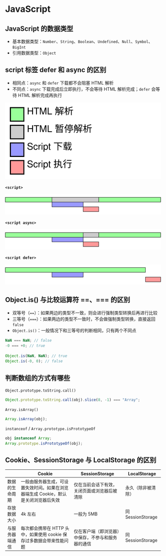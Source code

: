 # JavaScript

## JavaScript 的数据类型

- 基本数据类型：`Number`、`String`、`Boolean`、`Undefined`、`Null`、`Symbol`、`BigInt`
- 引用数据类型：`Object`

## script 标签 defer 和 async 的区别

- 相同点：`async` 和 `defer` 下载都不会阻塞 HTML 解析
- 不同点：`async` 下载完成后立即执行，不会等待 HTML 解析完成；`defer` 会等待 HTML 解析完成再执行

![](./images/javascript/legend.svg)

**`<script>`**

![script](./images/javascript/script.svg)

**`<script async>`**

![script async](./images/javascript/script-async.svg)

**`<script defer>`**

![script defer](./images/javascript/script-defer.svg)

## Object.is() 与比较运算符 ==、=== 的区别

- 双等号（`==`）：如果两边的类型不一致，则会进行强制类型转换后再进行比较
- 三等号（`===`）：如果两边的类型不一致时，不会做强制类型转换，直接返回 `false`
- `Object.is()`：一般情况下和三等号的判断相同，只有两个不同点

```js
NaN === NaN; // false
-0 === +0; // true

Object.is(NaN, NaN); // true
Object.is(-0, 0); // false
```

## 判断数组的方式有哪些

`Object.prototype.toString.call()`

```js
Object.prototype.toString.call(obj).slice(8, -1) === "Array";
```

`Array.isArray()`

```js
Array.isArray(obj);
```

`instanceof` / `Array.prototype.isPrototypeOf`

```js
obj instanceof Array;
Array.prototype.isPrototypeOf(obj);
```

## Cookie、SessionStorage 与 LocalStorage 的区别

|                | Cookie                                                                              | SessionStorage                                     | LocalStorage       |
| -------------- | ----------------------------------------------------------------------------------- | -------------------------------------------------- | ------------------ |
| 数据的生命周期 | 一般由服务器生成，可设置失效时间。如果在浏览器端生成 Cookie，默认是关闭浏览器后失效 | 仅在当前会话下有效，关闭页面或浏览器后被清除       | 永久（除非被清除） |
| 存放数据大小   | 4k 左右                                                                             | 一般为 5MB                                         | 同 SessionStorage  |
| 与服务器端通信 | 每次都会携带在 HTTP 头中，如果使用 cookie 保存过多数据会带来性能问题                | 仅在客户端（即浏览器）中保存，不参与和服务器的通信 | 同 SessionStorage  |
